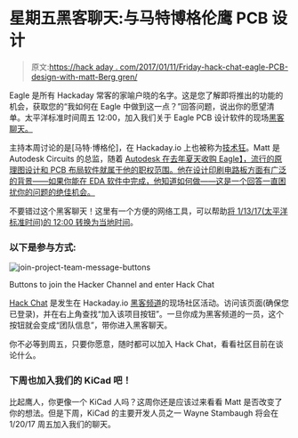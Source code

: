 # 星期五黑客聊天:与马特博格伦鹰 PCB 设计

> 原文:[https://hack aday . com/2017/01/11/Friday-hack-chat-eagle-PCB-design-with-matt-Berg gren/](https://hackaday.com/2017/01/11/friday-hack-chat-eagle-pcb-design-with-matt-berggren/)

Eagle 是所有 Hackaday 常客的家喻户晓的名字。这是您了解即将推出的功能的机会，获取您的“我如何在 Eagle 中做到这一点？”回答问题，说出你的愿望清单。太平洋标准时间周五 12:00，加入我们关于 Eagle PCB 设计软件的现场[黑客聊天。](https://hackaday.io/event/19355-eagle-hack-chat)

主持本周讨论的是[马特·博格伦]，在 Hackaday.io 上也被称为[技术狂](https://hackaday.io/matt)。Matt 是 Autodesk Circuits 的总监，随着 [Autodesk 在去年夏天收购 Eagle】，流行的原理图设计和 PCB 布局软件就属于他的职权范围。他在设计印刷电路板方面有广泛的背景——如果你能在 EDA 软件中完成，他知道如何做——这是一个回答一直困扰你的问题的绝佳机会。](http://hackaday.com/2016/06/29/the-eagle-has-landed-at-autodesk/)

不要错过这个黑客聊天！这里有一个方便的网络工具，可以帮助[将 1/13/17(太平洋标准时间)的 12:00 转换为当地时间](https://www.timeanddate.com/worldclock/fixedtime.html?msg=Hack+Chat%3A+Eagle+PCB+Design&iso=20170113T12&p1=137&ah=1)。

### 以下是参与方式:

![join-project-team-message-buttons](../Images/03a01cae23eab0730104f8922cd25f36.png)

Buttons to join the Hacker Channel and enter Hack Chat

[Hack Chat](https://hackaday.io/messages#/conversation/2369) 是发生在 Hackaday.io [黑客频道](https://hackaday.io/project/5373-hacker-channel)的现场社区活动。访问该页面(确保您已登录)，并在右上角查找“加入该项目按钮”。一旦你成为黑客频道的一员，这个按钮就会变成“团队信息”，带你进入黑客聊天。

你不必等到周五，只要你愿意，随时都可以加入 Hack Chat，看看社区目前在谈论什么。

### 下周也加入我们的 KiCad 吧！

比起鹰人，你更像一个 KiCad 人吗？这周你还是应该过来看看 Matt 是否改变了你的想法。但是下周，KiCad 的主要开发人员之一 Wayne Stambaugh 将会在 1/20/17 周五加入我们的聊天。